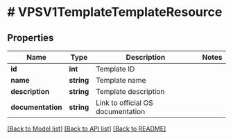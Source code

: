 # # VPSV1TemplateTemplateResource

## Properties

Name | Type | Description | Notes
------------ | ------------- | ------------- | -------------
**id** | **int** | Template ID |
**name** | **string** | Template name |
**description** | **string** | Template description |
**documentation** | **string** | Link to official OS documentation |

[[Back to Model list]](../../README.md#models) [[Back to API list]](../../README.md#endpoints) [[Back to README]](../../README.md)
